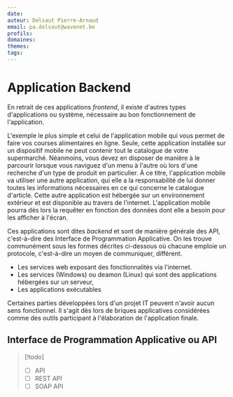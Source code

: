 ```yaml
---
date: 
auteur: Delsaut Pierre-Arnaud 
email: pa.delsaut@wavenet.be
profils:
domaines:
themes:
tags:
---
```

# Application Backend

En retrait de ces applications *frontend*, il existe d'autres types d'applications ou système, nécessaire au bon fonctionnement de l'application.

L'exemple le plus simple et celui de l'application mobile qui vous permet de faire vos courses alimentaires en ligne. Seule, cette application installée sur un dispositif mobile ne peut contenir tout le catalogue de votre supermarché. Néanmoins, vous devez en disposer de manière à le parcourir lorsque vous naviguez d'un menu à l'autre où lors d'une recherche d'un type de produit en particulier. À ce titre, l'application mobile va utiliser une autre application, qui elle a la responsabilité de lui donner toutes les informations nécessaires en ce qui concerne le catalogue d'article. Cette autre application est hébergée sur un environnement extérieur et est disponible au travers de l'internet. L'application mobile pourra dès lors la requêter en fonction des données dont elle a besoin pour les afficher à l'écran.

Ces applications sont dites *backend* et sont de manière générale des API, c'est-à-dire des Interface de Programmation Applicative. On les trouve communément sous les formes décrites ci-dessous où chacune emploie un protocole, c'est-à-dire un moyen de communiquer, différent.

- Les services web exposant des fonctionnalités via l'internet.  
- Les services (Windows) ou deamon (Linux) qui sont des applications hébergées sur un serveur,  
- Les applications exécutables

Certaines parties développées lors d'un projet IT peuvent n'avoir aucun sens fonctionnel. Il s'agit dès lors de briques applicatives considérées comme des outils participant à l'élaboration de l'application finale.

## Interface de Programmation Applicative ou API

>[!todo]  
>- [ ] API  
>- [ ] REST API  
>- [ ] SOAP API  
